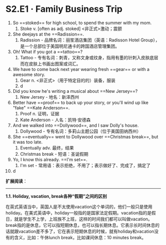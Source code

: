# S2.E1 · Family Business Trip

1. So ==stoked== for high school, to spend the summer with my mom.
   1. Stoke v. [often as adj. stoked] <非正式>激动；震颤
2. She deejays at the ==Radission==.
   1. Radission - 品牌名词：丽笙酒店集团（英语：Radisson Hotel Group），是一个总部位于美国明尼通卡的跨国酒店管理集团。
3. Oh! What if you got a ==tattoo==?
   1. Tattoo - 专有名词：刺青，又称文身或纹身，指用有墨的针刺入皮肤底层而在皮肤上书画出图案或词汇。
4. We have to come back next year wearing  fresh ==gear== or with a awesome story.
   1. Gear n. <非正式>（用于特定目的的）装备，服装
   2. d
5. Did you know he's writing a musical about ==New Jersey==?
   1. New Jersey - 地名：新泽西州
6. Better have ==proof== to back up your story, or you'll wind up like "fake" ==Kate Anderson==.
   1. Proof n. 证明，证据
   2. Kate Anderson - 人名：凯特·安德森
7. And we walked into ==Dollywood==, and I saw Dolly's house.
   1. Dollywood - 专有名词：多莉山主题公园（位于美国田纳西州）
8. She ==eventually== went to Dollywood over ==Christmas break==, but it was too late.
   1. Eventually adv. 最终，结果
   2. Christmas break - 短语：圣诞假期
9. Yo, I know this already. ==I'm set==.
   1. I'm set - 常用语：表示拒绝，不用了；表示做好了、完成了，搞定了
10. d

**扩展阅读**：

------

**1.1. Holiday, vacation, break各种“假期”之间的区别**

在英式英语当中，英国人是不太使用vacation这个单词的，他们一般只是使用holiday。在美式英语中，holiday一般指的是国家法定假期。vacation指的是假日，就是学生不上学，上班族不上班，这样的时间我们都可以叫做vacation。break指的是休息，它可以指短期休息，也可以指长期休息。它表示长时间休息的话就跟vacation差不多了，它在表示短期休息的时候，就有holiday和vacation没有的含义，比如：午休lunch break，比如课间休息：10 minutes break。